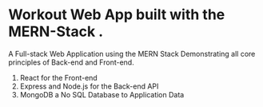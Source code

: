 # Workout Web App built with the MERN-Stack .

A Full-stack Web Application using the MERN Stack
Demonstrating all core principles of Back-end and Front-end.

1. React for the Front-end
2. Express and Node.js for the Back-end API
3. MongoDB a No SQL Database to Application Data
